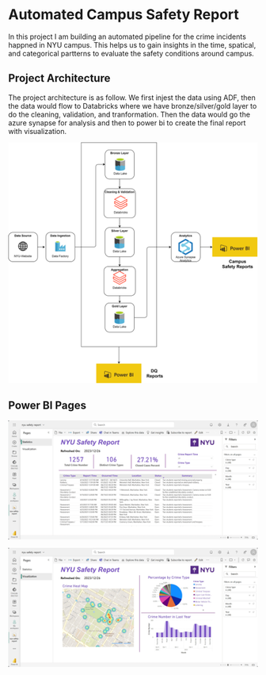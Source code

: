 # Automated Campus Safety Report

In this project I am building an automated pipeline for the crime incidents happned in NYU campus. This helps us to gain insights in the time, spatical, and categorical partterns to evaluate the safety conditions around campus. 

## Project Architecture

The project architecture is as follow. We first injest the data using ADF, then the data would flow to Databricks where we have bronze/silver/gold layer to do the cleaning, validation, and tranformation. Then the data would go the azure synapse for analysis and then to power bi to create the final report with visualization. 

![Page-Architecture Diagram.png](image/Architecture-Diagram.png "Page-Architecture Diagram")

## Power BI Pages

![Page-Statistics.png](powerbi/Page-Statistics.png "Page-Statistics")

![Page-Visualization.png](powerbi/Page-Visualization.png "Page-Visualization")
